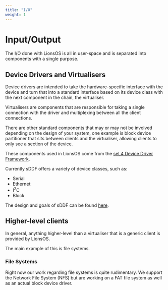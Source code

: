 ```yaml
---
title: "I/O"
weight: 1
---
```


# Input/Output

The I/O done with LionsOS is all in user-space and is separated into components with
a single purpose.

## Device Drivers and Virtualisers

Device drivers are intended to take the hardware-specific interface with the device and
turn that into a standard interface based on its device class with the next component in the
chain, the virtualiser.

Virtualisers are components that are responsible for taking a single connection with the driver and
multiplexing between all the client connections.

There are other standard components that may or may not be involved depending on the design of your
system, one example is block device partitioner that sits between clients and the virtualiser, allowing
clients to only see a section of the device.

These components used in LionsOS come from the [seL4 Device Driver Framework](https://github.com/au-ts/sddf).

Currently sDDF offers a variety of device classes, such as:
* Serial
* Ethernet
* I<sup>2</sup>C
* Block

The design and goals of sDDF can be found [here](https://trustworthy.systems/projects/drivers/sddf-design.pdf).

## Higher-level clients

In general, anything higher-level than a virtualiser that is a generic client is provided by LionsOS.

The main example of this is file systems.

### File Systems

Right now our work regarding file systems is quite rudimentary. We support the Network File System (NFS)
but are working on a FAT file system as well as an actual block device driver.
